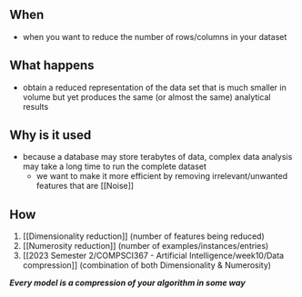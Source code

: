 ## When
- when you want to reduce the number of rows/columns in your dataset
## What happens
- obtain a reduced representation of the data set that is much smaller in volume but yet produces the same (or almost the same) analytical results
## Why is it used
- because a database may store terabytes of data, complex data analysis may take a long time to run the complete dataset
	- we want to make it more efficient by removing irrelevant/unwanted features that are [[Noise]]
## How
1. [[Dimensionality reduction]] (number of features being reduced)
2. [[Numerosity reduction]] (number of examples/instances/entries)
3. [[2023 Semester 2/COMPSCI367 - Artificial Intelligence/week10/Data compression]] (combination of both Dimensionality & Numerosity)

***Every model is a compression of your algorithm in some way***